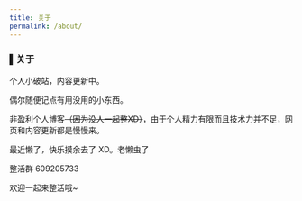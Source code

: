 ```yaml
---
title: 关于
permalink: /about/
---
```


### ▌关于

个人小破站，内容更新中。

偶尔随便记点有用没用的小东西。

非盈利个人博客~~（因为没人一起整XD）~~，由于个人精力有限而且技术力并不足，网页和内容更新都是慢慢来。

最近懒了，快乐摸余去了 XD。老懒虫了

~~整活群 609205733~~

欢迎一起来整活哦~


